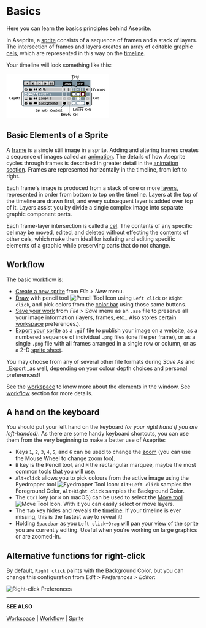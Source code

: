 # Basics

Here you can learn the basics principles behind Aseprite.

In Aseprite, a [sprite](sprite.md) consists of a sequence of frames and a stack of layers. The intersection of frames and layers creates an array of editable graphic [cels](cel.md), which are represented in this way on the [timeline](timeline.md).

Your timeline will look something like this:

![Timeline Overview](sprite/sprite-components.png)

## Basic Elements of a Sprite

A [frame](frames.md) is a single still image in a sprite. Adding and altering frames creates a sequence of images called an [animation](animation.md). The details of how Aseprite cycles through frames is described in greater detail in the [animation section](animation.md). Frames are represented horizontally in the timeline, from left to right.

Each frame's image is produced from a stack of one or more [layers](layers.md), represented in order from bottom to top on the timeline. Layers at the top of the timeline are drawn first, and every subsequent layer is added over top of it. Layers assist you by divide a single complex image into separate graphic component parts.

Each frame-layer intersection is called a [cel](cel.md). The contents of any specific cel may be moved, edited, and deleted without effecting the contents of other cels, which make them ideal for isolating and editing specific elements of a graphic while preserving parts that do not change.

## Workflow

The basic [workflow](workflow.md) is:

* [Create a new sprite](new-sprite.md) from *File > New* menu.
* [Draw](drawing.md) with pencil tool ![Pencil Tool Icon](tools/pencil-tool.png) using
  `Left click` or `Right click`, and pick colors from the
  [color bar](color-bar.md) using those same buttons.
* [Save your work](save.md) from *File > Save* menu as an
  `.ase` file to preserve all your image information (layers, frames,
  etc.. Also stores certain [workspace](workspace.md) preferences.).
* [Export your sprite](exporting.md) as a `.gif` file to publish your image on a
  website, as a numbered sequence of individual `.png` files (one file per frame), or as a single `.png` file with all frames arranged in a single row or column, or as a 2-D [sprite sheet](sprite-sheet.md).

 You may choose from any of several other file formats during _Save As_ and _Export _as well, depending on your colour depth choices and personal preferences!)

See the [workspace](workspace.md) to know more about the elements
in the window. See [workflow](workflow.md) section for more details.

## A hand on the keyboard

You should put your left hand on the keyboard *(or your right hand if
you are left-handed)*. As there are some handy keyboard shortcuts, you
can use them from the very beginning to make a better use of Aseprite:

* Keys `1`, `2`, `3`, `4`, `5`, and `6` can be used to change the [zoom](zoom.md)
  (you can use the Mouse Wheel to change zoom too).
* `B` key is the Pencil tool, and `M` the rectangular marquee, maybe the
  most common tools that you will use.
* `Alt+click` allows you to pick colours from the active image using the Eyedropper tool ![Eyedropper Tool Icon](tools/eyedropper-tool.png):
  `Alt+Left click` samples the Foreground Color,
  `Alt+Right click` samples the Background Color.
* The `Ctrl` key (or `⌘` on macOS) can be used to select the [Move tool](move-tool.md) ![Move Tool Icon](tools/move-tool.png).
  With it you can easily select or move layers.
* The `Tab` key hides and reveals the [timeline](timeline.md). If your timeline is ever missing, this is the fastest way to reveal it!
* Holding `Spacebar` as you `Left click+Drag` will pan your view of the sprite you are currently editing. Useful when you're working on large graphics or are zoomed-in.

## Alternative functions for right-click

By default, `Right click` paints with the Background Color,
but you can change this configuration from *Edit > Preferences > Editor*:

![Right-click Preferences](basics/pref.png)

---

**SEE ALSO**

[Workspace](workspace.md) |
[Workflow](workflow.md) |
[Sprite](sprite.md)
